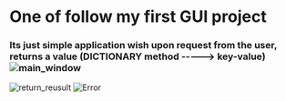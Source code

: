# One of follow my first GUI project

### Its just simple application wish upon  request from the user, returns a value (DICTIONARY method -----> key-value)![main_window](https://user-images.githubusercontent.com/108606736/184601036-de1a1aca-3b42-446d-ba08-fd98f53adc4c.jpg)
![return_reusult](https://user-images.githubusercontent.com/108606736/184601049-a4c1dcec-0f5c-4750-8167-c18024465601.jpg)
![Error](https://user-images.githubusercontent.com/108606736/184601063-15c2e330-0615-425b-9106-a0ef5015405f.jpg)
